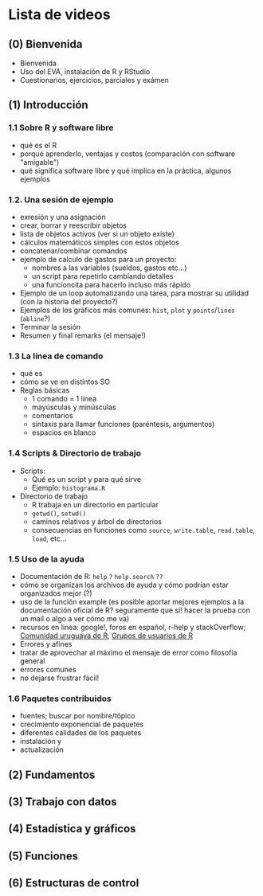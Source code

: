 Lista de videos
===============

## (0) Bienvenida
* Bienvenida
* Uso del EVA, instalación de R y RStudio
* Cuestionarios, ejercicios, parciales y exámen

## (1) Introducción

### 1.1 Sobre R y software libre
* qué es el R
* porqué aprenderlo, ventajas y costos (comparación con software "amigable")
* qué significa software libre y qué implica en la práctica, algunos ejemplos

### 1.2. Una sesión de ejemplo
* exresión y una asignación
* crear, borrar y reescribir objetos
* lista de objetos activos (ver si un objeto existe)
* cálculos matemáticos simples con estos objetos
* concatenar/combinar comandos
* ejemplo de calculo de gastos para un proyecto:
  - nombres a las variables (sueldos, gastos etc...)
  - un script para repetirlo cambiando detalles
  - una funcioncita para hacerlo incluso más rápido
* Ejemplo de un loop automatizando una tarea, para mostrar su utilidad
    (con la historia del proyecto?)
* Ejemplos de los gráficos más comunes: `hist`, `plot` y `points`/`lines` (`abline`?)
* Terminar la sesión
* Resumen y final remarks (el mensaje!)

### 1.3 La línea de comando
* qué es
* cómo se ve en distintos SO
* Reglas básicas
  - 1 comando = 1 línea
  - mayúsculas y minúsculas
  - comentarios
  - sintaxis para llamar funciones (paréntesis, argumentos)
  - espacios en blanco

### 1.4 Scripts & Directorio de trabajo
* Scripts:
  - Qué es un script y para qué sirve
  - Ejemplo: `histograma.R`
* Directorio de trabajo
  - R trabaja en un directorio en particular
  - `getwd()`, `setwd()`
  - caminos relativos y árbol de directorios
  - consecuencias en funciones como `source`, `write.table`, `read.table`, `load`, etc...

### 1.5 Uso de la ayuda
* Documentación de R: `help` `?` `help.search` `??`
* cómo se organizan los archivos de ayuda y cómo podrían estar organizados mejor (?)
* uso de la función example (es posible aportar mejores ejemplos a la documentación oficial de R? seguramente que sí! hacer la prueba con un mail o algo a ver cómo me va)
* recursos en linea: google!, foros en español, r-help y stackOverflow; [Comunidad uruguaya de R](http://www.softwarelibre.edu.uy/tiki-index.php?page=Grupo+R); [Grupos de usuarios de R](http://rwiki.sciviews.org/doku.php?id=rugs:r_user_groups)
* Errores y afines
* tratar de aprovechar al máximo el mensaje de error como filosofía general
* errores comunes
* no dejarse frustrar fácil!

### 1.6 Paquetes contribuidos
* fuentes; buscar por nombre/tópico
* crecimiento exponencial de paquetes
* diferentes calidades de los paquetes
* instalación y
* actualización


## (2) Fundamentos
## (3) Trabajo con datos
## (4) Estadística y gráficos
## (5) Funciones
## (6) Estructuras de control

